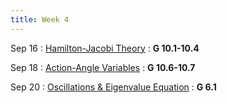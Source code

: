 ```yaml
---
title: Week 4
---
```


Sep 16
: [Hamilton-Jacobi Theory](#)
  : **G 10.1-10.4**

Sep 18
: [Action-Angle Variables](#)
  : **G 10.6-10.7**

Sep 20
: [Oscillations & Eigenvalue Equation](#)
  : **G 6.1**